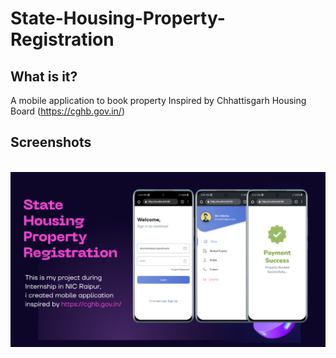 # State-Housing-Property-Registration

## What is it?

A mobile application to book property Inspired by Chhattisgarh Housing Board (https://cghb.gov.in/)

## Screenshots

<br/>
<div align="center">
  <img alt="img" src="./frontend/src/assets/Project_1.png" />
</div>
<br/>
<br/>
